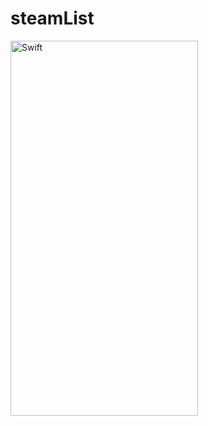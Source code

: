 # steamList
 <img src="https://user-images.githubusercontent.com/92629913/208742280-41177cc5-a91c-4581-9557-e2525a260a20.png" title="Swift" alt="Swift" width="300" height="600"/>&nbsp;

